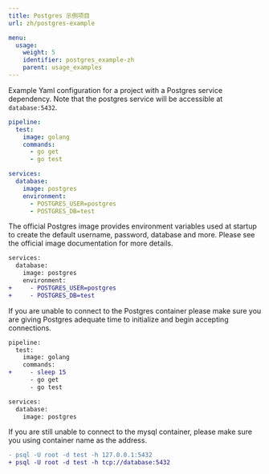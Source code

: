 ```yaml
---
title: Postgres 示例项目
url: zh/postgres-example

menu:
  usage:
    weight: 5
    identifier: postgres_example-zh
    parent: usage_examples
---
```


Example Yaml configuration for a project with a Postgres service dependency. Note that the postgres service will be accessible at `database:5432`.

```yaml
pipeline:
  test:
    image: golang
    commands:
      - go get
      - go test

services:
  database:
    image: postgres
    environment:
      - POSTGRES_USER=postgres
      - POSTGRES_DB=test
```

The official Postgres image provides environment variables used at startup to create the default username, password, database and more. Please see the official image documentation for more details.

```diff
services:
  database:
    image: postgres
    environment:
+     - POSTGRES_USER=postgres
+     - POSTGRES_DB=test
```

If you are unable to connect to the Postgres container please make sure you are giving Postgres adequate time to initialize and begin accepting connections.

```diff
pipeline:
  test:
    image: golang
    commands:
+     - sleep 15
      - go get
      - go test

services:
  database:
    image: postgres
```

If you are still unable to connect to the mysql container, please make sure you using container name as the address.

```diff
- psql -U root -d test -h 127.0.0.1:5432
+ psql -U root -d test -h tcp://database:5432
```
